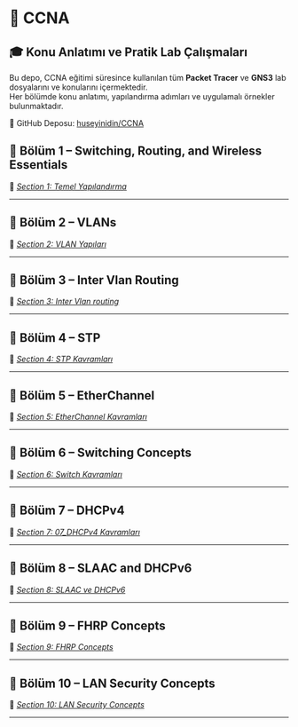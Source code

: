 # 📘 CCNA

## 🎓 Konu Anlatımı ve Pratik Lab Çalışmaları

Bu depo, CCNA eğitimi süresince kullanılan tüm **Packet Tracer** ve **GNS3** lab dosyalarını ve konularını içermektedir.  
Her bölümde konu anlatımı, yapılandırma adımları ve uygulamalı örnekler bulunmaktadır.

🔗 GitHub Deposu: [huseyinidin/CCNA](https://github.com/huseyinidin/CCNA)


## 📂 Bölüm 1 – Switching, Routing, and Wireless Essentials


📁 [*Section 1: Temel Yapılandırma*](https://github.com/huseyinidin/CCNA/tree/main/Packet_Tracer/01_Temel_Yap%C4%B1land%C4%B1rma)

---

## 📂 Bölüm 2 – VLANs

📁 [*Section 2: VLAN Yapıları*](https://github.com/huseyinidin/CCNA/tree/main/Packet_Tracer/02_Vlans)

---

## 📂 Bölüm 3 – Inter Vlan Routing

📁 [*Section 3: Inter Vlan routing*](https://github.com/huseyinidin/CCNA/tree/main/Packet_Tracer/03_Inter_Vlan_Routing)

---

## 📂 Bölüm 4 – STP 

📁 [*Section 4: STP Kavramları*](https://github.com/huseyinidin/CCNA/tree/main/Packet_Tracer/04_STP)

---

## 📂 Bölüm 5 – EtherChannel

📁 [*Section 5: EtherChannel Kavramları*](https://github.com/huseyinidin/CCNA/tree/main/Packet_Tracer/05_EtherChannel)

---

## 📂 Bölüm 6 – Switching Concepts

📁 [*Section 6: Switch Kavramları*](https://github.com/huseyinidin/CCNA/tree/main/Packet_Tracer/06_Switch_Concepts)

---

## 📂 Bölüm 7 – DHCPv4

📁 [*Section 7: 07_DHCPv4 Kavramları*](https://github.com/huseyinidin/CCNA/tree/main/Packet_Tracer/07_DHCPv4)

---

## 📂 Bölüm 8 – SLAAC and DHCPv6

📁 [*Section 8: SLAAC ve DHCPv6*](https://github.com/huseyinidin/CCNA/tree/main/Packet_Tracer/08_SLAAC_and_DHCPv6)

---

## 📂 Bölüm 9 – FHRP Concepts

📁 [*Section 9: FHRP Concepts*](https://github.com/huseyinidin/CCNA/tree/main/Packet_Tracer/09_FHRP_Concepts)

---

## 📂 Bölüm 10 – LAN Security Concepts

📁 [*Section 10: LAN Security Concepts*](https://github.com/huseyinidin/CCNA/tree/main/Packet_Tracer/10_LAN_Security_Concepts)

---